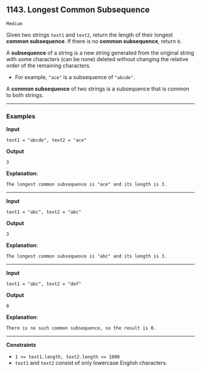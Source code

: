 ## 1143. Longest Common Subsequence

`Medium`

Given two strings `text1` and `text2`, return the length of their longest **common subsequence**. If there is no **common subsequence**, return `0`.

A **subsequence** of a string is a new string generated from the original string with some characters (can be none) deleted without changing the relative order of the remaining characters.

* For example, `"ace"` is a subsequence of `"abcde"`.

A **common subsequence** of two strings is a subsequence that is common to both strings.

---

### Examples

**Input**
```
text1 = "abcde", text2 = "ace"
```

**Output**
```
3
```

**Explanation**:
```
The longest common subsequence is "ace" and its length is 3.
```

---

**Input**
```
text1 = "abc", text2 = "abc"
```

**Output**
```
3
```

**Explanation**:
```
The longest common subsequence is "abc" and its length is 3.
```

---

**Input**
```
text1 = "abc", text2 = "def"
```

**Output**
```
0
```

**Explanation**:
```
There is no such common subsequence, so the result is 0.
```

---

**Constraints**
* `1 <= text1.length, text2.length <= 1000`
* `text1` and `text2` consist of only lowercase English characters.
